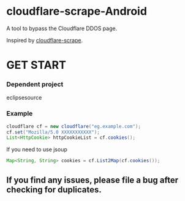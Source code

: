 # cloudflare-scrape-Android  
A tool to bypass the Cloudflare DDOS page.  


Inspired by [cloudflare-scrape](https://github.com/Anorov/cloudflare-scrape).  
# GET START  
### Dependent project  
eclipsesource  
### Example  
```java
cloudflare cf = new cloudflare("eg.example.com");
cf.set("Mozilla/5.0 XXXXXXXXXXX");
List<HttpCookie> httpCookieList = cf.cookies();
```  
If you need to use jsoup  
```java
Map<String, String> cookies = cf.List2Map(cf.cookies());
```  
## If you find any issues, please file a bug after checking for duplicates.
